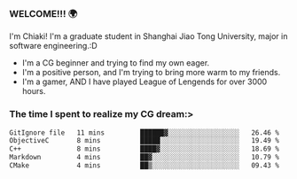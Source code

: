 ### WELCOME!!! 🌍

I'm Chiaki! I'm a graduate student in Shanghai Jiao Tong University, major in software engineering.:D

-  I'm a CG beginner and trying to find my own eager. 
-  I'm a positive person, and I'm trying to bring more warm to my friends.
-  I'm a gamer, AND I have played League of Lengends for over 3000 hours.


### The time I spent to realize my CG dream:>
<!--START_SECTION:waka-->

```txt
GitIgnore file   11 mins         ██████▓░░░░░░░░░░░░░░░░░░   26.46 %
ObjectiveC       8 mins          █████░░░░░░░░░░░░░░░░░░░░   19.49 %
C++              8 mins          ████▓░░░░░░░░░░░░░░░░░░░░   18.69 %
Markdown         4 mins          ██▓░░░░░░░░░░░░░░░░░░░░░░   10.79 %
CMake            4 mins          ██▒░░░░░░░░░░░░░░░░░░░░░░   09.43 %
```

<!--END_SECTION:waka-->

<!--
**Chiaki-meow/Chiaki-meow** is a ✨ _special_ ✨ repository because its `README.md` (this file) appears on your GitHub profile.

Here are some ideas to get you started:

- 🔭 I’m currently working on ...
- 🌱 I’m currently learning ...
- 👯 I’m looking to collaborate on ...
- 🤔 I’m looking for help with ...
- 💬 Ask me about ...
- 📫 How to reach me: ...
- 😄 Pronouns: ...
- ⚡ Fun fact: ...
-->
